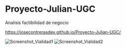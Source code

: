 # Proyecto-Julian-UGC
 Analisis factibilidad de negocio
 
https://josecontrerasdev.github.io/Proyecto-Julian-UGC/

![Screenshot_Vialidad1](https://github.com/user-attachments/assets/eddd049c-2a2c-42ef-9a5e-f01a6a1d9a86)
![Screenshot_Vialidad2](https://github.com/user-attachments/assets/938d5ef1-2d71-41e1-93e7-8db8c8eabe4d)

